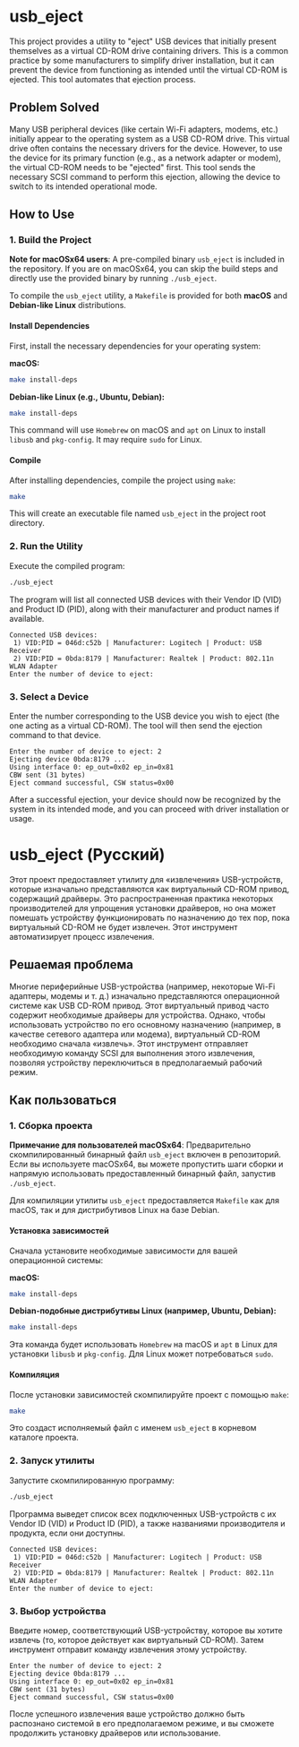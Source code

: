 # usb_eject

This project provides a utility to "eject" USB devices that initially present themselves as a virtual CD-ROM drive containing drivers. This is a common practice by some manufacturers to simplify driver installation, but it can prevent the device from functioning as intended until the virtual CD-ROM is ejected. This tool automates that ejection process.

## Problem Solved

Many USB peripheral devices (like certain Wi-Fi adapters, modems, etc.) initially appear to the operating system as a USB CD-ROM drive. This virtual drive often contains the necessary drivers for the device. However, to use the device for its primary function (e.g., as a network adapter or modem), the virtual CD-ROM needs to be "ejected" first. This tool sends the necessary SCSI command to perform this ejection, allowing the device to switch to its intended operational mode.

## How to Use

### 1. Build the Project

**Note for macOSx64 users**: A pre-compiled binary `usb_eject` is included in the repository. If you are on macOSx64, you can skip the build steps and directly use the provided binary by running `./usb_eject`.

To compile the `usb_eject` utility, a `Makefile` is provided for both **macOS** and **Debian-like Linux** distributions.

#### Install Dependencies

First, install the necessary dependencies for your operating system:

**macOS:**
```bash
make install-deps
```

**Debian-like Linux (e.g., Ubuntu, Debian):**
```bash
make install-deps
```
This command will use `Homebrew` on macOS and `apt` on Linux to install `libusb` and `pkg-config`. It may require `sudo` for Linux.

#### Compile

After installing dependencies, compile the project using `make`:
```bash
make
```
This will create an executable file named `usb_eject` in the project root directory.

### 2. Run the Utility

Execute the compiled program:
```bash
./usb_eject
```

The program will list all connected USB devices with their Vendor ID (VID) and Product ID (PID), along with their manufacturer and product names if available.

```
Connected USB devices:
 1) VID:PID = 046d:c52b | Manufacturer: Logitech | Product: USB Receiver
 2) VID:PID = 0bda:8179 | Manufacturer: Realtek | Product: 802.11n WLAN Adapter
Enter the number of device to eject:
```

### 3. Select a Device

Enter the number corresponding to the USB device you wish to eject (the one acting as a virtual CD-ROM). The tool will then send the ejection command to that device.

```
Enter the number of device to eject: 2
Ejecting device 0bda:8179 ...
Using interface 0: ep_out=0x02 ep_in=0x81
CBW sent (31 bytes)
Eject command successful, CSW status=0x00
```

After a successful ejection, your device should now be recognized by the system in its intended mode, and you can proceed with driver installation or usage.

# usb_eject (Русский)

Этот проект предоставляет утилиту для «извлечения» USB-устройств, которые изначально представляются как виртуальный CD-ROM привод, содержащий драйверы. Это распространенная практика некоторых производителей для упрощения установки драйверов, но она может помешать устройству функционировать по назначению до тех пор, пока виртуальный CD-ROM не будет извлечен. Этот инструмент автоматизирует процесс извлечения.

## Решаемая проблема

Многие периферийные USB-устройства (например, некоторые Wi-Fi адаптеры, модемы и т. д.) изначально представляются операционной системе как USB CD-ROM привод. Этот виртуальный привод часто содержит необходимые драйверы для устройства. Однако, чтобы использовать устройство по его основному назначению (например, в качестве сетевого адаптера или модема), виртуальный CD-ROM необходимо сначала «извлечь». Этот инструмент отправляет необходимую команду SCSI для выполнения этого извлечения, позволяя устройству переключиться в предполагаемый рабочий режим.

## Как пользоваться

### 1. Сборка проекта

**Примечание для пользователей macOSx64**: Предварительно скомпилированный бинарный файл `usb_eject` включен в репозиторий. Если вы используете macOSx64, вы можете пропустить шаги сборки и напрямую использовать предоставленный бинарный файл, запустив `./usb_eject`.

Для компиляции утилиты `usb_eject` предоставляется `Makefile` как для macOS, так и для дистрибутивов Linux на базе Debian.

#### Установка зависимостей

Сначала установите необходимые зависимости для вашей операционной системы:

**macOS:**
```bash
make install-deps
```

**Debian-подобные дистрибутивы Linux (например, Ubuntu, Debian):**
```bash
make install-deps
```
Эта команда будет использовать `Homebrew` на macOS и `apt` в Linux для установки `libusb` и `pkg-config`. Для Linux может потребоваться `sudo`.

#### Компиляция

После установки зависимостей скомпилируйте проект с помощью `make`:
```bash
make
```
Это создаст исполняемый файл с именем `usb_eject` в корневом каталоге проекта.

### 2. Запуск утилиты

Запустите скомпилированную программу:
```bash
./usb_eject
```

Программа выведет список всех подключенных USB-устройств с их Vendor ID (VID) и Product ID (PID), а также названиями производителя и продукта, если они доступны.

```
Connected USB devices:
 1) VID:PID = 046d:c52b | Manufacturer: Logitech | Product: USB Receiver
 2) VID:PID = 0bda:8179 | Manufacturer: Realtek | Product: 802.11n WLAN Adapter
Enter the number of device to eject:
```

### 3. Выбор устройства

Введите номер, соответствующий USB-устройству, которое вы хотите извлечь (то, которое действует как виртуальный CD-ROM). Затем инструмент отправит команду извлечения этому устройству.

```
Enter the number of device to eject: 2
Ejecting device 0bda:8179 ...
Using interface 0: ep_out=0x02 ep_in=0x81
CBW sent (31 bytes)
Eject command successful, CSW status=0x00
```

После успешного извлечения ваше устройство должно быть распознано системой в его предполагаемом режиме, и вы сможете продолжить установку драйверов или использование.

